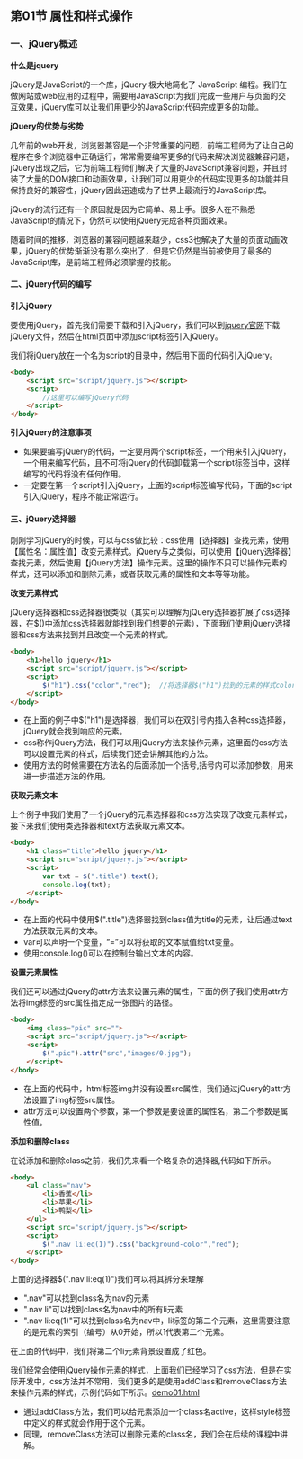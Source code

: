 ## 第01节 属性和样式操作

### 一、jQuery概述

**什么是jquery**

jQuery是JavaScript的一个库，jQuery 极大地简化了 JavaScript 编程。我们在做网站或web应用的过程中，需要用JavaScript为我们完成一些用户与页面的交互效果，jQuery库可以让我们用更少的JavaScript代码完成更多的功能。


**jQuery的优势与劣势**
    
几年前的web开发，浏览器兼容是一个非常重要的问题，前端工程师为了让自己的程序在多个浏览器中正确运行，常常需要编写更多的代码来解决浏览器兼容问题，jQuery出现之后，它为前端工程师们解决了大量的JavaScript兼容问题，并且封装了大量的DOM接口和动画效果，让我们可以用更少的代码实现更多的功能并且保持良好的兼容性，jQuery因此迅速成为了世界上最流行的JavaScript库。

jQuery的流行还有一个原因就是因为它简单、易上手。很多人在不熟悉JavaScript的情况下，仍然可以使用jQuery完成各种页面效果。

随着时间的推移，浏览器的兼容问题越来越少，css3也解决了大量的页面动画效果，jQuery的优势渐渐没有那么突出了，但是它仍然是当前被使用了最多的JavaScript库，是前端工程师必须掌握的技能。


#### 二、jQuery代码的编写

**引入jQuery**

要使用jQuery，首先我们需要下载和引入jQuery，我们可以到[jquery官网](http://jquery.com)下载jQuery文件，然后在html页面中添加script标签引入jQuery。

我们将jQuery放在一个名为script的目录中，然后用下面的代码引入jQuery。

``` html
<body>
	<script src="script/jquery.js"></script>
	<script>
		//这里可以编写jQuery代码
	</script>
</body>
```

**引入jQuery的注意事项**

* 如果要编写jQuery的代码，一定要用两个script标签，一个用来引入jQuery，一个用来编写代码，且不可将jQuery的代码卸载第一个script标签当中，这样编写的代码将没有任何作用。
* 一定要在第一个script引入jQuery，上面的script标签编写代码，下面的script引入jQuery，程序不能正常运行。

#### 三、jQuery选择器

刚刚学习jQuery的时候，可以与css做比较：css使用【选择器】查找元素，使用【属性名：属性值】改变元素样式。jQuery与之类似，可以使用【jQuery选择器】查找元素，然后使用【jQuery方法】操作元素。这里的操作不只可以操作元素的样式，还可以添加和删除元素，或者获取元素的属性和文本等等功能。

**改变元素样式**

jQuery选择器和css选择器很类似（其实可以理解为jQuery选择器扩展了css选择器，在$()中添加css选择器就能找到我们想要的元素），下面我们使用jQuery选择器和css方法来找到并且改变一个元素的样式。
``` html
<body>
	<h1>hello jquery</h1>
	<script src="script/jquery.js"></script>
	<script>
		$("h1").css("color","red");  //将选择器$("h1")找到的元素的样式color设置成红色
	</script>
</body>
```

* 在上面的例子中$("h1")是选择器，我们可以在双引号内插入各种css选择器，jQuery就会找到响应的元素。
* css称作jQuery方法，我们可以用jQuery方法来操作元素，这里面的css方法可以设置元素的样式，后续我们还会讲解其他的方法。
* 使用方法的时候需要在方法名的后面添加一个括号,括号内可以添加参数，用来进一步描述方法的作用。


**获取元素文本**

上个例子中我们使用了一个jQuery的元素选择器和css方法实现了改变元素样式，接下来我们使用类选择器和text方法获取元素文本。

``` html
<body>
	<h1 class="title">hello jquery</h1>
	<script src="script/jquery.js"></script>
	<script>
		var txt = $(".title").text();
		console.log(txt);
	</script>
</body>
```

* 在上面的代码中使用$(".title")选择器找到class值为title的元素，让后通过text方法获取元素的文本。
* var可以声明一个变量，“=”可以将获取的文本赋值给txt变量。
* 使用console.log()可以在控制台输出文本的内容。


**设置元素属性**

我们还可以通过jQuery的attr方法来设置元素的属性，下面的例子我们使用attr方法将img标签的src属性指定成一张图片的路径。

``` html
<body>
	<img class="pic" src="">
	<script src="script/jquery.js"></script>
	<script>
		$(".pic").attr("src","images/0.jpg");
	</script>
</body>
```

* 在上面的代码中，html标签img并没有设置src属性，我们通过jQuery的attr方法设置了img标签src属性。
* attr方法可以设置两个参数，第一个参数是要设置的属性名，第二个参数是属性值。

**添加和删除class**

在说添加和删除class之前，我们先来看一个略复杂的选择器,代码如下所示。

``` html
<body>
	<ul class="nav">
		<li>香蕉</li>
		<li>苹果</li>
		<li>鸭梨</li>
	</ul>
	<script src="script/jquery.js"></script>
	<script>
		$(".nav li:eq(1)").css("background-color","red");
	</script>
</body>
```

上面的选择器$(".nav li:eq(1)")我们可以将其拆分来理解

*  ".nav"可以找到class名为nav的元素
*  ".nav li"可以找到class名为nav中的所有li元素
*  ".nav li:eq(1)"可以找到class名为nav中，li标签的第二个元素，这里需要注意的是元素的索引（编号）从0开始，所以1代表第二个元素。

在上面的代码中，我们将第二个li元素背景设置成了红色。

我们经常会使用jQuery操作元素的样式，上面我们已经学习了css方法，但是在实际开发中，css方法并不常用，我们更多的是使用addClass和removeClass方法来操作元素的样式，示例代码如下所示。[demo01.html](https://github.com/xiaozhoulee/xiaozhou-examples/blob/master/03-jQuery/%E7%AC%AC01%E8%8A%82%EF%BC%9A%E5%B1%9E%E6%80%A7%E5%92%8C%E6%A0%B7%E5%BC%8F%E6%93%8D%E4%BD%9C/demo01.html)


* 通过addClass方法，我们可以给元素添加一个class名active，这样style标签中定义的样式就会作用于这个元素。
* 同理，removeClass方法可以删除元素的class名，我们会在后续的课程中讲解。







